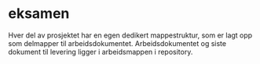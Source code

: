 # eksamen

Hver del av prosjektet har en egen dedikert mappestruktur, som er lagt opp som delmapper til arbeidsdokumentet. Arbeidsdokumentet og siste dokument til levering ligger i arbeidsmappen i repository.
